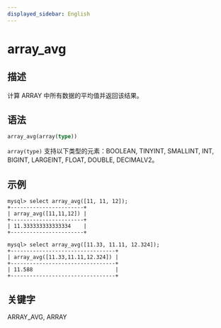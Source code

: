 ```yaml
---
displayed_sidebar: English
---
```


# array_avg

## 描述

计算 ARRAY 中所有数据的平均值并返回该结果。

## 语法

```Haskell
array_avg(array(type))
```

`array(type)` 支持以下类型的元素：BOOLEAN, TINYINT, SMALLINT, INT, BIGINT, LARGEINT, FLOAT, DOUBLE, DECIMALV2。

## 示例

```plain
mysql> select array_avg([11, 11, 12]);
+-----------------------+
| array_avg([11,11,12]) |
+-----------------------+
| 11.333333333333334    |
+-----------------------+

mysql> select array_avg([11.33, 11.11, 12.324]);
+---------------------------------+
| array_avg([11.33,11.11,12.324]) |
+---------------------------------+
| 11.588                          |
+---------------------------------+
```

## 关键字

ARRAY_AVG, ARRAY